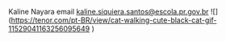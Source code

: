 Kaline Nayara
email kaline.siquiera.santos@escola.pr.gov.br
![] (https://tenor.com/pt-BR/view/cat-walking-cute-black-cat-gif-11529041163256095649 )
